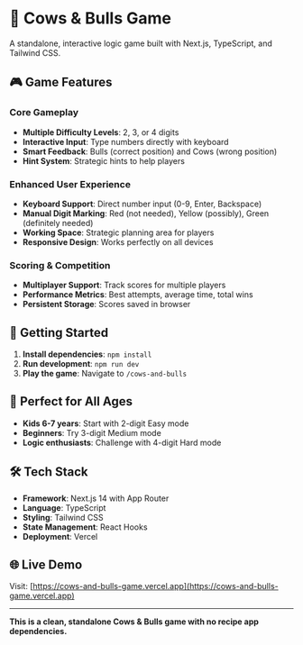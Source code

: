# 🐄 Cows & Bulls Game

A standalone, interactive logic game built with Next.js, TypeScript, and Tailwind CSS.

## 🎮 **Game Features**

### **Core Gameplay**
- **Multiple Difficulty Levels**: 2, 3, or 4 digits
- **Interactive Input**: Type numbers directly with keyboard
- **Smart Feedback**: Bulls (correct position) and Cows (wrong position)
- **Hint System**: Strategic hints to help players

### **Enhanced User Experience**
- **Keyboard Support**: Direct number input (0-9, Enter, Backspace)
- **Manual Digit Marking**: Red (not needed), Yellow (possibly), Green (definitely needed)
- **Working Space**: Strategic planning area for players
- **Responsive Design**: Works perfectly on all devices

### **Scoring & Competition**
- **Multiplayer Support**: Track scores for multiple players
- **Performance Metrics**: Best attempts, average time, total wins
- **Persistent Storage**: Scores saved in browser

## 🚀 **Getting Started**

1. **Install dependencies**: `npm install`
2. **Run development**: `npm run dev`
3. **Play the game**: Navigate to `/cows-and-bulls`

## 🎯 **Perfect for All Ages**

- **Kids 6-7 years**: Start with 2-digit Easy mode
- **Beginners**: Try 3-digit Medium mode
- **Logic enthusiasts**: Challenge with 4-digit Hard mode

## 🛠️ **Tech Stack**

- **Framework**: Next.js 14 with App Router
- **Language**: TypeScript
- **Styling**: Tailwind CSS
- **State Management**: React Hooks
- **Deployment**: Vercel

## 🌐 **Live Demo**

Visit: [https://cows-and-bulls-game.vercel.app](https://cows-and-bulls-game.vercel.app)

---

**This is a clean, standalone Cows & Bulls game with no recipe app dependencies.**

 